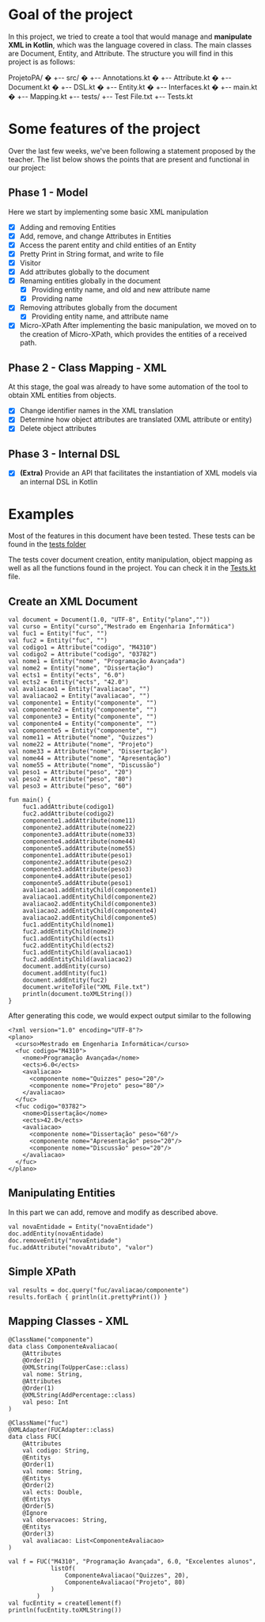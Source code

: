 # Goal of the project
In this project, we tried to create a tool that would manage and **manipulate XML in Kotlin**, which was the language covered in class. The main classes are Document, Entity, and Attribute.
The structure you will find in this project is as follows:

ProjetoPA/
�
+-- src/
�   +-- Annotations.kt
�   +-- Attribute.kt
�   +-- Document.kt
�   +-- DSL.kt
�   +-- Entity.kt
�   +-- Interfaces.kt
�   +-- main.kt
�   +-- Mapping.kt
+-- tests/
    +-- Test File.txt
    +-- Tests.kt

# Some features of the project
Over the last few weeks, we've been following a statement proposed by the teacher. 
The list below shows the points that are present and functional in our project:

## Phase 1 - Model
Here we start by implementing some basic XML manipulation
- [x] Adding and removing Entities
- [x] Add, remove, and change Attributes in Entities
- [x] Access the parent entity and child entities of an Entity
- [x] Pretty Print in String format, and write to file
- [x] Visitor
- [x] Add attributes globally to the document
- [x] Renaming entities globally in the document
  - [x] Providing entity name, and old and new attribute name
  - [x] Providing name
- [x] Removing attributes globally from the document
  - [x] Providing entity name, and attribute name

- [x] Micro-XPath
After implementing the basic manipulation, we moved on to the creation of Micro-XPath, which provides the entities of a received path.

## Phase 2 - Class Mapping - XML
At this stage, the goal was already to have some automation of the tool to obtain XML entities from objects.
- [x] Change identifier names in the XML translation
- [x] Determine how object attributes are translated (XML attribute or entity)
- [x] Delete object attributes

## Phase 3 - Internal DSL
- [x] **(Extra)** Provide an API that facilitates the instantiation of XML models via an internal DSL in Kotlin

# Examples
Most of the features in this document have been tested. These tests can be found in the [tests folder](https://github.com/madalena-jorge/ProjetoPA/tree/main/ProjetoPA/tests)

The tests cover document creation, entity manipulation, object mapping as well as all the functions found in the project. You can check it in the [Tests.kt](https://github.com/madalena-jorge/ProjetoPA/blob/main/ProjetoPA/tests/Tests.kt) file.

## Create an XML Document 

```
val document = Document(1.0, "UTF-8", Entity("plano",""))
val curso = Entity("curso","Mestrado em Engenharia Informática")
val fuc1 = Entity("fuc", "")
val fuc2 = Entity("fuc", "")
val codigo1 = Attribute("codigo", "M4310")
val codigo2 = Attribute("codigo", "03782")
val nome1 = Entity("nome", "Programação Avançada")
val nome2 = Entity("nome", "Dissertação")
val ects1 = Entity("ects", "6.0")
val ects2 = Entity("ects", "42.0")
val avaliacao1 = Entity("avaliacao", "")
val avaliacao2 = Entity("avaliacao", "")
val componente1 = Entity("componente", "")
val componente2 = Entity("componente", "")
val componente3 = Entity("componente", "")
val componente4 = Entity("componente", "")
val componente5 = Entity("componente", "")
val nome11 = Attribute("nome", "Quizzes")
val nome22 = Attribute("nome", "Projeto")
val nome33 = Attribute("nome", "Dissertação")
val nome44 = Attribute("nome", "Apresentação")
val nome55 = Attribute("nome", "Discussão")
val peso1 = Attribute("peso", "20")
val peso2 = Attribute("peso", "80")
val peso3 = Attribute("peso", "60")

fun main() {
    fuc1.addAttribute(codigo1)
    fuc2.addAttribute(codigo2)
    componente1.addAttribute(nome11)
    componente2.addAttribute(nome22)
    componente3.addAttribute(nome33)
    componente4.addAttribute(nome44)
    componente5.addAttribute(nome55)
    componente1.addAttribute(peso1)
    componente2.addAttribute(peso2)
    componente3.addAttribute(peso3)
    componente4.addAttribute(peso1)
    componente5.addAttribute(peso1)
    avaliacao1.addEntityChild(componente1)
    avaliacao1.addEntityChild(componente2)
    avaliacao2.addEntityChild(componente3)
    avaliacao2.addEntityChild(componente4)
    avaliacao2.addEntityChild(componente5)
    fuc1.addEntityChild(nome1)
    fuc2.addEntityChild(nome2)
    fuc1.addEntityChild(ects1)
    fuc2.addEntityChild(ects2)
    fuc1.addEntityChild(avaliacao1)
    fuc2.addEntityChild(avaliacao2)
    document.addEntity(curso)
    document.addEntity(fuc1)
    document.addEntity(fuc2)
    document.writeToFile("XML File.txt")
    println(document.toXMLString())
}
```

After generating this code, we would expect output similar to the following
```
<?xml version="1.0" encoding="UTF-8"?>
<plano>
  <curso>Mestrado em Engenharia Informática</curso>
  <fuc codigo="M4310">
    <nome>Programação Avançada</nome>
    <ects>6.0</ects>
    <avaliacao>
      <componente nome="Quizzes" peso="20"/>
      <componente nome="Projeto" peso="80"/>
    </avaliacao>
  </fuc>
  <fuc codigo="03782">
    <nome>Dissertação</nome>
    <ects>42.0</ects>
    <avaliacao>
      <componente nome="Dissertação" peso="60"/>
      <componente nome="Apresentação" peso="20"/>
      <componente nome="Discussão" peso="20"/>
    </avaliacao>
  </fuc>
</plano>
```

## Manipulating Entities
In this part we can add, remove and modify as described above.
```
val novaEntidade = Entity("novaEntidade")
doc.addEntity(novaEntidade)
doc.removeEntity("novaEntidade")
fuc.addAttribute("novaAtributo", "valor")
```

## Simple XPath 
```
val results = doc.query("fuc/avaliacao/componente")
results.forEach { println(it.prettyPrint()) }
```

## Mapping Classes - XML
```
@ClassName("componente")
data class ComponenteAvaliacao(
    @Attributes
    @Order(2)
    @XMLString(ToUpperCase::class)
    val nome: String,
    @Attributes
    @Order(1)
    @XMLString(AddPercentage::class)
    val peso: Int
)

@ClassName("fuc")
@XMLAdapter(FUCAdapter::class)
data class FUC(
    @Attributes
    val codigo: String,
    @Entitys
    @Order(1)
    val nome: String,
    @Entitys
    @Order(2)
    val ects: Double,
    @Entitys
    @Order(5)
    @Ignore
    val observacoes: String,
    @Entitys
    @Order(3)
    val avaliacao: List<ComponenteAvaliacao>
)

val f = FUC("M4310", "Programação Avançada", 6.0, "Excelentes alunos",
            listOf(
                ComponenteAvaliacao("Quizzes", 20),
                ComponenteAvaliacao("Projeto", 80)
            )
        )
val fucEntity = createElement(f)
println(fucEntity.toXMLString())
```
